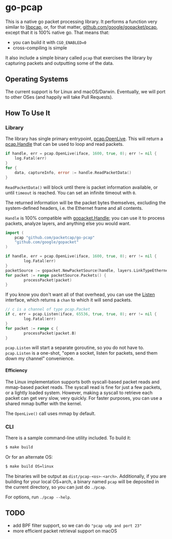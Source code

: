 # go-pcap

This is a native go packet processing library. It performs a function very similar to
[libpcap](https://github.com/the-tcpdump-group/libpcap), or, for that matter, [github.com/google/gopacket/pcap](github.com/google/gopacket/pcap), except that
it is 100% native go. That means that:

* you can build it with `CGO_ENABLED=0`
* cross-compiling is simple

It also include a simple binary called `pcap` that exercises the library by capturing packets and outputting some of the data.

## Operating Systems

The current support is for Linux and macOS/Darwin. Eventually, we will port to other OSes (and happily will take
Pull Requests).

## How To Use It

### Library
The library has single primary entrypoint, [pcap.OpenLive](https://godoc.org/github.com/packetcap/go-pcap#OpenLive).
This will return a [pcap.Handle](https://godoc.org/github.com/packetcap/go-pcap#Handle) that can be used to loop
and read packets.

```go
if handle, err = pcap.OpenLive(iface, 1600, true, 0); err != nil {
	log.Fatal(err)
}
for {
	data, captureInfo, error := handle.ReadPacketData()
}
```

`ReadPacketData()` will block until there is packet information available, or until `timeout` is reached. You can set an infinite timeout with `0`.

The returned information will be the packet bytes themselves, excluding the system-defined headers, i.e. the Ethernet frame and all contents.

`Handle` is 100% compatible with [gopacket.Handle](https://godoc.org/github.com/google/gopacket#Handle); you can use it to process packets, analyze layers,
and anything else you would want.

```go
import (
	pcap "github.com/packetcap/go-pcap"
	"github.com/google/gopacket"
)

if handle, err = pcap.OpenLive(iface, 1600, true, 0); err != nil {
        log.Fatal(err)
}
packetSource := gopacket.NewPacketSource(handle, layers.LinkTypeEthernet)
for packet := range packetSource.Packets() {
        processPacket(packet)
}
```

If you know you don't want all of that overhead, you can use the [Listen](https://godoc.org/github.com/packetcap/go-pcap#Listen) interface,
which returns a `chan` to which it will send packets.


```go
// c is a channel of type pcap.Packet
if c, err = pcap.Listen(iface, 65536, true, true, 0); err != nil {
        log.Fatal(err)
}
for packet := range c {
        processPacket(packet.B)
}
```

`pcap.Listen` will start a separate goroutine, so you do not have to. `pcap.Listen` is a one-shot, "open a socket, listen for packets, send
them down my channel" convenience.

#### Efficiency

The Linux implementation supports both syscall-based packet reads and mmap-based packet reads. The syscall read is fine for just a few packets, or a lightly loaded
system. However, making a syscall to retrieve each packet can get very slow, very quickly. For faster purposes, you can use a shared mmap buffer with the kernel.

The `OpenLive()` call uses mmap by default.

### CLI

There is a sample command-line utility included. To build it:

```sh
$ make build
```

Or for an alternate OS:

```sh
$ make build OS=linux
```

The binaries will be output as `dist/pcap-<os>-<arch>`. Additionally, if you are building for your local OS+arch, a binary named `pcap` will be
deposited in the current directory, so you can just do `./pcap`.

For options, run `./pcap --help`.

## TODO

* add BPF filter support, so we can do `"pcap udp and port 23"`
* more efficient packet retrieval support on macOS

